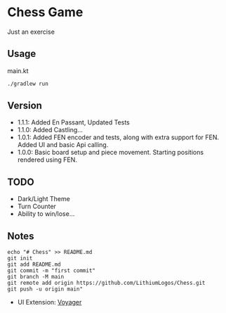 # Chess Game

Just an exercise

## Usage

main.kt

```bash
./gradlew run
```

## Version

 - 1.1.1: Added En Passant, Updated Tests
 - 1.1.0: Added Castling...
 - 1.0.1: Added FEN encoder and tests, along with extra support for FEN.  Added UI and basic Api calling.
 - 1.0.0: Basic board setup and piece movement.  Starting positions rendered using FEN.

## TODO
 - Dark/Light Theme
 - Turn Counter
 - Ability to win/lose...

## Notes
```
echo "# Chess" >> README.md
git init
git add README.md
git commit -m "first commit"
git branch -M main
git remote add origin https://github.com/LithiumLogos/Chess.git
git push -u origin main"
```

- UI Extension: [Voyager](https://voyager.adriel.cafe/)
